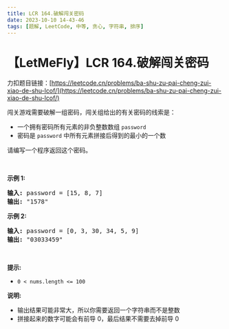 ```yaml
---
title: LCR 164.破解闯关密码
date: 2023-10-10 14-43-46
tags: [题解, LeetCode, 中等, 贪心, 字符串, 排序]
---
```


# 【LetMeFly】LCR 164.破解闯关密码

力扣题目链接：[https://leetcode.cn/problems/ba-shu-zu-pai-cheng-zui-xiao-de-shu-lcof/](https://leetcode.cn/problems/ba-shu-zu-pai-cheng-zui-xiao-de-shu-lcof/)

<p>闯关游戏需要破解一组密码，闯关组给出的有关密码的线索是：</p>

<ul>
	<li>一个拥有密码所有元素的非负整数数组 <code>password</code></li>
	<li>密码是 <code>password</code> 中所有元素拼接后得到的最小的一个数</li>
</ul>

<p>请编写一个程序返回这个密码。</p>

<p>&nbsp;</p>

<p><strong>示例 1:</strong></p>

<pre>
<strong>输入: </strong>password = [15, 8, 7]
<strong>输出: </strong>"1578"</pre>

<p><strong>示例&nbsp;2:</strong></p>

<pre>
<strong>输入: </strong>password = [0, 3, 30, 34, 5, 9]
<strong>输出: </strong>"03033459"</pre>

<p>&nbsp;</p>

<p><strong>提示:</strong></p>

<ul>
	<li><code>0 &lt; nums.length &lt;= 100</code></li>
</ul>

<p><strong>说明: </strong></p>

<ul>
	<li>输出结果可能非常大，所以你需要返回一个字符串而不是整数</li>
	<li>拼接起来的数字可能会有前导 0，最后结果不需要去掉前导 0</li>
</ul>

<p>&nbsp;</p>


    